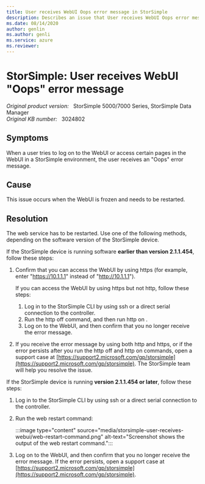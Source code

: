 ```yaml
---
title: User receives WebUI Oops error message in StorSimple
description: Describes an issue that User receives WebUI Oops error message in StorSimple.
ms.date: 08/14/2020
author: genlin
ms.author: genli
ms.service: azure
ms.reviewer: 
---
```

# StorSimple: User receives WebUI "Oops" error message

_Original product version:_ &nbsp; StorSimple 5000/7000 Series, StorSimple Data Manager  
_Original KB number:_ &nbsp; 3024802

## Symptoms

When a user tries to log on to the WebUI or access certain pages in the WebUI in a StorSimple environment, the user receives an "Oops" error message.

## Cause

This issue occurs when the WebUI is frozen and needs to be restarted.

## Resolution

The web service has to be restarted. Use one of the following methods, depending on the software version of the StorSimple device.

If the StorSimple device is running software **earlier than version 2.1.1.454**, follow these steps:

1. Confirm that you can access the WebUI by using https (for example, enter "https://10.1.1.1" instead of "http://10.1.1.1").

    If you can access the WebUI by using https but not http, follow these steps:

    1. Log in to the StorSimple CLI by using ssh or a direct serial connection to the controller.
    2. Run the http off command, and then run http on .
    3. Log on to the WebUI, and then confirm that you no longer receive the error message.

2. If you receive the error message by using both http and https, or if the error persists after you run the http off and http on commands, open a support case at [https://support2.microsoft.com/gp/storsimple](https://support2.microsoft.com/gp/storsimple). The StorSimple team will help you resolve the issue.
  
If the StorSimple device is running **version 2.1.1.454 or later**, follow these steps:

1. Log in to the StorSimple CLI by using ssh or a direct serial connection to the controller.
1. Run the web restart command:

    :::image type="content" source="media/storsimple-user-receives-webui/web-restart-command.png" alt-text="Screenshot shows the output of the web restart command.":::

3. Log on to the WebUI, and then confirm that you no longer receive the error message. If the error persists, open a support case at [https://support2.microsoft.com/gp/storsimple](https://support2.microsoft.com/gp/storsimple).
